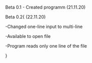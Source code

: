 Beta 0.1 - Created programm (21.11.20)

Beta 0.2{  (22.11.20)

-Changed one-line input to multi-line

-Available to open file

-Program reads only one line of the file

}
